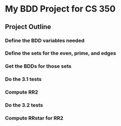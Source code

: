 # My BDD Project for CS 350

## Project Outline

### Define the BDD variables needed

### Define the sets for the even, prime, and edges

### Get the BDDs for those sets

### Do the 3.1 tests

### Compute RR2

### Do the 3.2 tests

### Compute RRstar for RR2